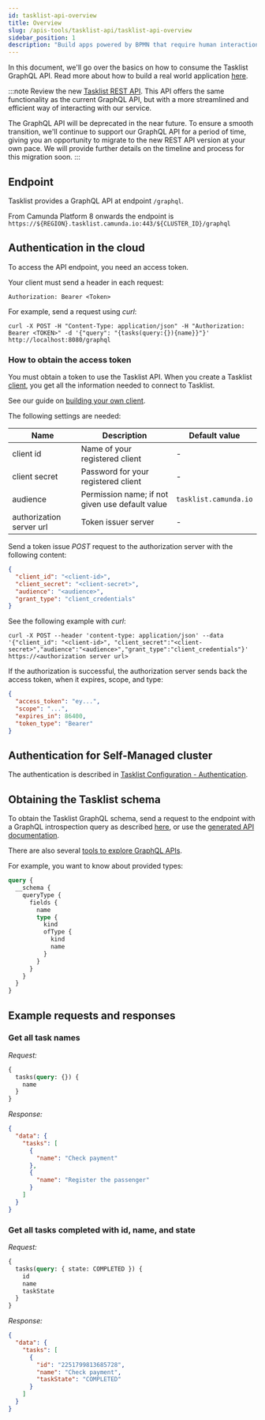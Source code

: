 ```yaml
---
id: tasklist-api-overview
title: Overview
slug: /apis-tools/tasklist-api/tasklist-api-overview
sidebar_position: 1
description: "Build apps powered by BPMN that require human interaction, and make requests."
---
```


In this document, we'll go over the basics on how to consume the Tasklist GraphQL API. Read more about how to build a real world application [here](../tasklist-api-tutorial).

:::note
Review the new [Tasklist REST API](../tasklist-api-rest/tasklist-api-rest-overview.md). This API offers the same functionality as the current GraphQL API, but with a more streamlined and efficient way of interacting with our service.

The GraphQL API will be deprecated in the near future. To ensure a smooth transition, we'll continue to support our GraphQL API for a period of time, giving you an opportunity to migrate to the new REST API version at your own pace. We will provide further details on the timeline and process for this migration soon.
:::

## Endpoint

Tasklist provides a GraphQL API at endpoint `/graphql`.

From Camunda Platform 8 onwards the endpoint is `https://${REGION}.tasklist.camunda.io:443/${CLUSTER_ID}/graphql`

## Authentication in the cloud

To access the API endpoint, you need an access token.

Your client must send a header in each request:

`Authorization: Bearer <Token>`

For example, send a request using _curl_:

```shell
curl -X POST -H "Content-Type: application/json" -H "Authorization: Bearer <TOKEN>" -d '{"query": "{tasks(query:{}){name}}"}' http://localhost:8080/graphql
```

### How to obtain the access token

You must obtain a token to use the Tasklist API. When you create a Tasklist [client](/guides/setup-client-connection-credentials.md), you get all the information needed to connect to Tasklist.

See our guide on [building your own client](/apis-tools/build-your-own-client.md).

The following settings are needed:

| Name                     | Description                                     | Default value         |
| ------------------------ | ----------------------------------------------- | --------------------- |
| client id                | Name of your registered client                  | -                     |
| client secret            | Password for your registered client             | -                     |
| audience                 | Permission name; if not given use default value | `tasklist.camunda.io` |
| authorization server url | Token issuer server                             | -                     |

Send a token issue _POST_ request to the authorization server with the following content:

```json
{
  "client_id": "<client-id>",
  "client_secret": "<client-secret>",
  "audience": "<audience>",
  "grant_type": "client_credentials"
}
```

See the following example with _curl_:

```shell
curl -X POST --header 'content-type: application/json' --data '{"client_id": "<client-id>", "client_secret":"<client-secret>","audience":"<audience>","grant_type":"client_credentials"}' https://<authorization server url>
```

If the authorization is successful, the authorization server sends back the access token, when it expires, scope, and type:

```json
{
  "access_token": "ey...",
  "scope": "...",
  "expires_in": 86400,
  "token_type": "Bearer"
}
```

## Authentication for Self-Managed cluster

The authentication is described in [Tasklist Configuration - Authentication](/docs/self-managed/tasklist-deployment/tasklist-authentication/#identity).

## Obtaining the Tasklist schema

To obtain the Tasklist GraphQL schema, send a request to the endpoint with a GraphQL introspection query as described [here](https://graphql.org/learn/introspection/), or use the [generated API documentation](/docs/apis-tools/tasklist-api/generated.md).

There are also several [tools to explore GraphQL APIs](https://altair.sirmuel.design).

For example, you want to know about provided types:

```graphql
query {
  __schema {
    queryType {
      fields {
        name
        type {
          kind
          ofType {
            kind
            name
          }
        }
      }
    }
  }
}
```

## Example requests and responses

### Get all task names

_Request:_

```graphql
{
  tasks(query: {}) {
    name
  }
}
```

_Response:_

```json
{
  "data": {
    "tasks": [
      {
        "name": "Check payment"
      },
      {
        "name": "Register the passenger"
      }
    ]
  }
}
```

### Get all tasks completed with id, name, and state

_Request:_

```graphql
{
  tasks(query: { state: COMPLETED }) {
    id
    name
    taskState
  }
}
```

_Response:_

```json
{
  "data": {
    "tasks": [
      {
        "id": "2251799813685728",
        "name": "Check payment",
        "taskState": "COMPLETED"
      }
    ]
  }
}
```
